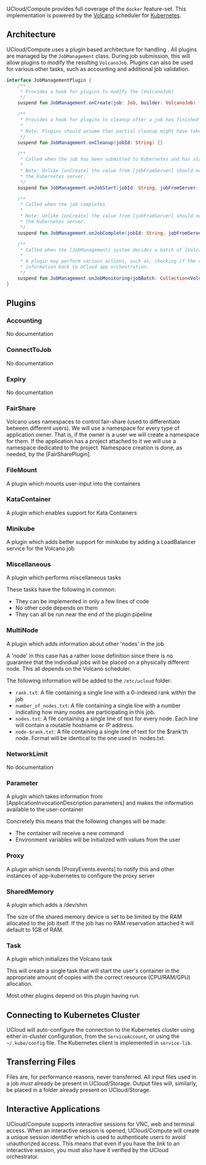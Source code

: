 UCloud/Compute provides full coverage of the `docker` feature-set. This implementation is powered by the
[Volcano](https://volcano.sh) scheduler for [Kubernetes](https://kubernetes.io).

## Architecture

UCloud/Compute uses a plugin based architecture for handling . All plugins are managed by the `JobManagement` class.
During job submission, this will allow plugins to modify the resulting `VolcanoJob`. Plugins can also be used for
various other tasks, such as accounting and additional job validation.

<!-- ktclassref:app-kubernetes-service:services.JobManagementPlugin -->
<!--<editor-fold desc="Generated documentation">-->
```kotlin
interface JobManagementPlugin {
    /**
     * Provides a hook for plugins to modify the [VolcanoJob]
     */
    suspend fun JobManagement.onCreate(job: Job, builder: VolcanoJob) {}

    /**
     * Provides a hook for plugins to cleanup after a job has finished
     *
     * Note: Plugins should assume that partial cleanup might have taken place already.
     */
    suspend fun JobManagement.onCleanup(jobId: String) {}

    /**
     * Called when the job has been submitted to Kubernetes and has started
     *
     * Note: Unlike [onCreate] the value from [jobFromServer] should not be mutated as updates will not be pushed to
     * the Kubernetes server.
     */
    suspend fun JobManagement.onJobStart(jobId: String, jobFromServer: VolcanoJob) {}

    /**
     * Called when the job completes
     *
     * Note: Unlike [onCreate] the value from [jobFromServer] should not be mutated as updates will not be pushed to
     * the Kubernetes server.
     */
    suspend fun JobManagement.onJobComplete(jobId: String, jobFromServer: VolcanoJob) {}

    /**
     * Called when the [JobManagement] system decides a batch of [VolcanoJob] is due for monitoring
     *
     * A plugin may perform various actions, such as, checking if the deadline has expired or sending accounting
     * information back to UCloud app orchestration.
     */
    suspend fun JobManagement.onJobMonitoring(jobBatch: Collection<VolcanoJob>) {}
}
```
<!--</editor-fold>-->
<!-- /ktclassref -->

## Plugins

### Accounting

<!-- ktclassref:app-kubernetes-service:services.AccountingPlugin:documentationOnly=true -->
<!--<editor-fold desc="Generated documentation">-->
No documentation
<!--</editor-fold>-->
<!-- /ktclassref -->

### ConnectToJob

<!-- ktclassref:app-kubernetes-service:services.ConnectToJobPlugin:documentationOnly=true -->
<!--<editor-fold desc="Generated documentation">-->
No documentation
<!--</editor-fold>-->
<!-- /ktclassref -->

### Expiry

<!-- ktclassref:app-kubernetes-service:services.ExpiryPlugin:documentationOnly=true -->
<!--<editor-fold desc="Generated documentation">-->
No documentation
<!--</editor-fold>-->
<!-- /ktclassref -->

### FairShare

<!-- ktclassref:app-kubernetes-service:services.FairSharePlugin:documentationOnly=true -->
<!--<editor-fold desc="Generated documentation">-->
Volcano uses namespaces to control fair-share (used to differentiate between different users). We
will use a namespace for every type of application owner. That is, if the owner is a user we will create a
namespace for them. If the application has a project attached to it we will use a namespace dedicated to
the project. Namespace creation is done, as needed, by the [FairSharePlugin].
<!--</editor-fold>-->
<!-- /ktclassref -->

### FileMount

<!-- ktclassref:app-kubernetes-service:services.FileMountPlugin:documentationOnly=true -->
<!--<editor-fold desc="Generated documentation">-->
A plugin which mounts user-input into the containers
<!--</editor-fold>-->
<!-- /ktclassref -->

### KataContainer

<!-- ktclassref:app-kubernetes-service:services.KataContainerPlugin:documentationOnly=true -->
<!--<editor-fold desc="Generated documentation">-->
A plugin which enables support for Kata Containers
<!--</editor-fold>-->
<!-- /ktclassref -->

### Minikube

<!-- ktclassref:app-kubernetes-service:services.MinikubePlugin:documentationOnly=true -->
<!--<editor-fold desc="Generated documentation">-->
A plugin which adds better support for minikube by adding a LoadBalancer service for the Volcano job
<!--</editor-fold>-->
<!-- /ktclassref -->

### Miscellaneous

<!-- ktclassref:app-kubernetes-service:services.MiscellaneousPlugin:documentationOnly=true -->
<!--<editor-fold desc="Generated documentation">-->
A plugin which performs miscellaneous tasks

These tasks have the following in common:

- They can be implemented in only a few lines of code
- No other code depends on them
- They can all be run near the end of the plugin pipeline
<!--</editor-fold>-->
<!-- /ktclassref -->

### MultiNode

<!-- ktclassref:app-kubernetes-service:services.MultiNodePlugin:documentationOnly=true -->
<!--<editor-fold desc="Generated documentation">-->
A plugin which adds information about other 'nodes' in the job

A 'node' in this case has a rather loose definition since there is no guarantee that the individual jobs will be
placed on a physically different node. This all depends on the Volcano scheduler.

The following information will be added to the `/etc/ucloud` folder:

- `rank.txt`: A file containing a single line with a 0-indexed rank within the job
- `number_of_nodes.txt`: A file containing a single line with a number indicating how many nodes are participating
in this job.
- `nodes.txt`: A file containing a single line of text for every node. Each line will contain a routable
hostname or IP address.
- `node-$rank.txt`: A file containing a single line of text for the $rank'th node. Format will be identical to the
one used in `nodes.txt.
<!--</editor-fold>-->
<!-- /ktclassref -->

### NetworkLimit

<!-- ktclassref:app-kubernetes-service:services.NetworkLimitPlugin:documentationOnly=true -->
<!--<editor-fold desc="Generated documentation">-->
No documentation
<!--</editor-fold>-->
<!-- /ktclassref -->

### Parameter

<!-- ktclassref:app-kubernetes-service:services.ParameterPlugin:documentationOnly=true -->
<!--<editor-fold desc="Generated documentation">-->
A plugin which takes information from [ApplicationInvocationDescription.parameters] and makes the information
available to the user-container

Concretely this means that the following changes will be made:

- The container will receive a new command
- Environment variables will be initialized with values from the user
<!--</editor-fold>-->
<!-- /ktclassref -->

### Proxy

<!-- ktclassref:app-kubernetes-service:services.ProxyPlugin:documentationOnly=true -->
<!--<editor-fold desc="Generated documentation">-->
A plugin which sends [ProxyEvents.events] to notify this and other instances of app-kubernetes to configure the
proxy server
<!--</editor-fold>-->
<!-- /ktclassref -->

### SharedMemory

<!-- ktclassref:app-kubernetes-service:services.SharedMemoryPlugin:documentationOnly=true -->
<!--<editor-fold desc="Generated documentation">-->
A plugin which adds a /dev/shm

The size of the shared memory device is set to be limited by the RAM allocated to the job itself. If the job has
no RAM reservation attached it will default to 1GB of RAM.
<!--</editor-fold>-->
<!-- /ktclassref -->

### Task

<!-- ktclassref:app-kubernetes-service:services.TaskPlugin:documentationOnly=true -->
<!--<editor-fold desc="Generated documentation">-->
A plugin which initializes the Volcano task

This will create a single task that will start the user's container in the appropriate amount of copies with the
correct resource (CPU/RAM/GPU) allocation.

Most other plugins depend on this plugin having run.
<!--</editor-fold>-->
<!-- /ktclassref -->

## Connecting to Kubernetes Cluster

UCloud will auto-configure the connection to the Kubernetes cluster using either in-cluster configuration, from
the `ServiceAccount`, or using the `~/.kube/config` file. The Kubernetes client is implemented in `service-lib`.

## Transferring Files

Files are, for performance reasons, never transferred. All input files used in a job _must_ already be present in
UCloud/Storage. Output files will, similarly, be placed in a folder already
present on UCloud/Storage.

## Interactive Applications

UCloud/Compute supports interactive sessions for VNC, web and terminal access. When an interactive session is opened,
UCloud/Compute will create a unique session identifier which is used to authenticate users to avoid unauthorized access.
This means that even if you have the link to an interactive session, you must also have it verified by the UCloud
orchestrator.
